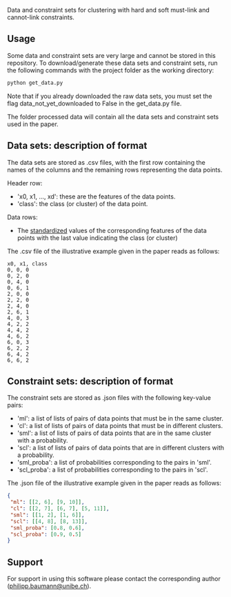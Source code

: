 Data and constraint sets for clustering with hard and soft must-link and cannot-link constraints. 

## Usage

Some data and constraint sets are very large and cannot be stored in this repository. To download/generate these data sets and constraint sets, run the following commands with the project folder as the working directory:

```bash
python get_data.py 
```

Note that if you already downloaded the raw data sets, you must set the flag data_not_yet_downloaded to False in the get_data.py file.

The folder processed data will contain all the data sets and constraint sets used in the paper. 

## Data sets: description of format 

The data sets are stored as .csv files, with the first row containing the names of the columns and the remaining rows representing the data points.

Header row:
- 'x0, x1, ..., xd': these are the features of the data points.
- 'class': the class (or cluster) of the data point.

Data rows:
- The [standardized](https://scikit-learn.org/stable/modules/generated/sklearn.preprocessing.StandardScaler.html) values of the corresponding features of the data points with the last value indicating the class (or cluster)

The .csv file of the illustrative example given in the paper reads as follows:

```csv
x0, x1, class
0, 0, 0
0, 2, 0
0, 4, 0
0, 6, 1
2, 0, 0
2, 2, 0
2, 4, 0
2, 6, 1
4, 0, 3
4, 2, 2
4, 4, 2
4, 6, 2
6, 0, 3
6, 2, 2
6, 4, 2
6, 6, 2
````

## Constraint sets: description of format

The constraint sets are stored as .json files with the following key-value pairs:

- 'ml': a list of lists of pairs of data points that must be in the same cluster.
- 'cl': a list of lists of pairs of data points that must be in different clusters.
- 'sml': a list of lists of pairs of data points that are in the same cluster with a probability.
- 'scl': a list of lists of pairs of data points that are in different clusters with a probability.
- 'sml_proba': a list of probabilities corresponding to the pairs in 'sml'.
- 'scl_proba': a list of probabilities corresponding to the pairs in 'scl'.

The .json file of the illustrative example given in the paper reads as follows:

```json
{
 "ml": [[2, 6], [9, 10]], 
 "cl": [[2, 7], [6, 7], [5, 11]], 
 "sml": [[1, 2], [1, 6]], 
 "scl": [[4, 8], [8, 13]], 
 "sml_proba": [0.8, 0.6], 
 "scl_proba": [0.9, 0.5]
}
````

## Support

For support in using this software please contact the corresponding author (philipp.baumann@unibe.ch).



